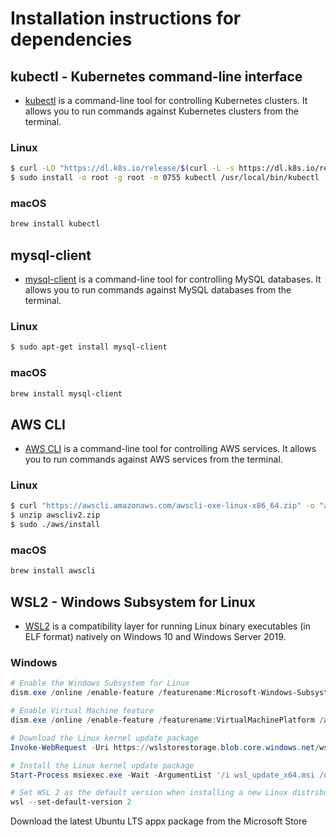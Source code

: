 # Installation instructions for dependencies

## kubectl - Kubernetes command-line interface

- [kubectl](https://kubernetes.io/docs/tasks/tools/install-kubectl/) is a command-line tool for controlling Kubernetes clusters. It allows you to run commands against Kubernetes clusters from the terminal.

### Linux

```bash
$ curl -LO "https://dl.k8s.io/release/$(curl -L -s https://dl.k8s.io/release/stable.txt)/bin/linux/amd64/kubectl"
$ sudo install -o root -g root -m 0755 kubectl /usr/local/bin/kubectl
```

### macOS

```bash
brew install kubectl
```

## mysql-client

- [mysql-client](https://dev.mysql.com/doc/refman/8.0/en/mysql.html) is a command-line tool for controlling MySQL databases. It allows you to run commands against MySQL databases from the terminal.

### Linux

```bash
$ sudo apt-get install mysql-client
```

### macOS

```bash
brew install mysql-client
```

## AWS CLI

- [AWS CLI](https://docs.aws.amazon.com/cli/latest/userguide/install-cliv2.html) is a command-line tool for controlling AWS services. It allows you to run commands against AWS services from the terminal.

### Linux

```bash
$ curl "https://awscli.amazonaws.com/awscli-exe-linux-x86_64.zip" -o "awscliv2.zip"
$ unzip awscliv2.zip
$ sudo ./aws/install
```

### macOS

```bash
brew install awscli
```

## WSL2 - Windows Subsystem for Linux

- [WSL2](https://docs.microsoft.com/en-us/windows/wsl/install-win10) is a compatibility layer for running Linux binary executables (in ELF format) natively on Windows 10 and Windows Server 2019.

### Windows

```PowerShell
# Enable the Windows Subsystem for Linux
dism.exe /online /enable-feature /featurename:Microsoft-Windows-Subsystem-Linux /all /norestart

# Enable Virtual Machine feature
dism.exe /online /enable-feature /featurename:VirtualMachinePlatform /all /norestart

# Download the Linux kernel update package
Invoke-WebRequest -Uri https://wslstorestorage.blob.core.windows.net/wslblob/wsl_update_x64.msi -OutFile wsl_update_x64.msi

# Install the Linux kernel update package
Start-Process msiexec.exe -Wait -ArgumentList '/i wsl_update_x64.msi /quiet'

# Set WSL 2 as the default version when installing a new Linux distribution
wsl --set-default-version 2
```

Download the latest Ubuntu LTS appx package from the Microsoft Store
